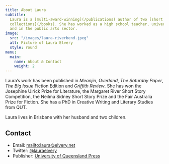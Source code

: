 ```yaml
---
title: About Laura
subtitle:
  Laura is a [multi-award-winning](/publications) author of two [short story
  collections](/books). She has worked as a high school teacher, university lecturer,
  and in the public arts sector.
image:
  src: "/images/laura-riverbend.jpeg"
  alt: Picture of Laura Elvery
  style: round
menu:
  main:
    name: About & Contact
    weight: 2
---
```


Laura’s work has been published in _Meanjin_, _Overland_, _The Saturday Paper_, _The Big Issue_ Fiction Edition and _Griffith Review_. She has won the Josephine Ulrick Prize for Literature, the Margaret River Short Story Competition, the Neilma Sidney Short Story Prize and the Fair Australia Prize for Fiction. She has a PhD in Creative Writing and Literary Studies from QUT.

Laura lives in Brisbane with her husband and two children.

## Contact

- Email: [mailto:laura@elvery.net](mailto:laura@elvery.net)
- Twitter: [@lauraelvery](https://twitter.com/lauraelvery)
- Publisher: [University of Queensland Press](https://www.uqp.uq.edu.au/contactus.aspx)
